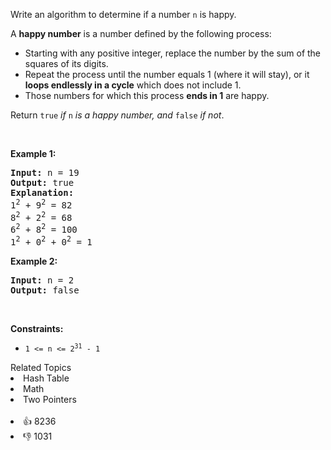 <p>Write an algorithm to determine if a number <code>n</code> is happy.</p>

<p>A <strong>happy number</strong> is a number defined by the following process:</p>

<ul> 
 <li>Starting with any positive integer, replace the number by the sum of the squares of its digits.</li> 
 <li>Repeat the process until the number equals 1 (where it will stay), or it <strong>loops endlessly in a cycle</strong> which does not include 1.</li> 
 <li>Those numbers for which this process <strong>ends in 1</strong> are happy.</li> 
</ul>

<p>Return <code>true</code> <em>if</em> <code>n</code> <em>is a happy number, and</em> <code>false</code> <em>if not</em>.</p>

<p>&nbsp;</p> 
<p><strong class="example">Example 1:</strong></p>

<pre>
<strong>Input:</strong> n = 19
<strong>Output:</strong> true
<strong>Explanation:</strong>
1<sup>2</sup> + 9<sup>2</sup> = 82
8<sup>2</sup> + 2<sup>2</sup> = 68
6<sup>2</sup> + 8<sup>2</sup> = 100
1<sup>2</sup> + 0<sup>2</sup> + 0<sup>2</sup> = 1
</pre>

<p><strong class="example">Example 2:</strong></p>

<pre>
<strong>Input:</strong> n = 2
<strong>Output:</strong> false
</pre>

<p>&nbsp;</p> 
<p><strong>Constraints:</strong></p>

<ul> 
 <li><code>1 &lt;= n &lt;= 2<sup>31</sup> - 1</code></li> 
</ul>

<div><div>Related Topics</div><div><li>Hash Table</li><li>Math</li><li>Two Pointers</li></div></div><br><div><li>👍 8236</li><li>👎 1031</li></div>